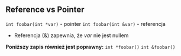 ## Reference vs Pointer

`int foobar(int *var)` - pointer
`int foobar(int &var)` - referencja

- Referencja (&) zapewnia, że *var* nie jest nullem

**Poniższy zapis również jest poprawny:**
`int *foobar()`
`int &foobar()`